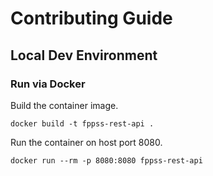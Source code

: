 # Contributing Guide

## Local Dev Environment

### Run via Docker

Build the container image.

    docker build -t fppss-rest-api .

Run the container on host port 8080.

    docker run --rm -p 8080:8080 fppss-rest-api

